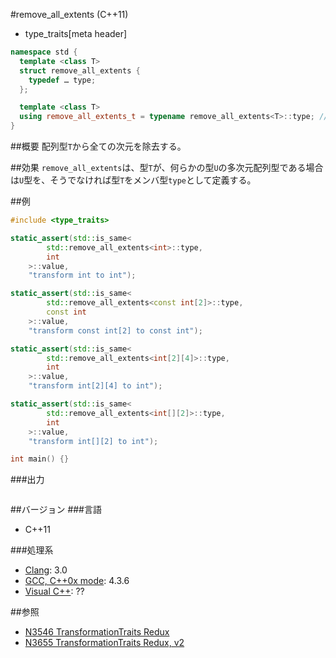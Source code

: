 #remove_all_extents (C++11)
* type_traits[meta header]

```cpp
namespace std {
  template <class T>
  struct remove_all_extents {
    typedef … type;
  };

  template <class T>
  using remove_all_extents_t = typename remove_all_extents<T>::type; // C++14
}
```

##概要
配列型`T`から全ての次元を除去する。


##効果
`remove_all_extents`は、型`T`が、何らかの型`U`の多次元配列型である場合は`U`型を、そうでなければ型`T`をメンバ型`type`として定義する。


##例
```cpp
#include <type_traits>

static_assert(std::is_same<
        std::remove_all_extents<int>::type,
        int
    >::value,
    "transform int to int");

static_assert(std::is_same<
        std::remove_all_extents<const int[2]>::type,
        const int
    >::value,
    "transform const int[2] to const int");

static_assert(std::is_same<
        std::remove_all_extents<int[2][4]>::type,
        int
    >::value,
    "transform int[2][4] to int");

static_assert(std::is_same<
        std::remove_all_extents<int[][2]>::type,
        int
    >::value,
    "transform int[][2] to int");

int main() {}
```

###出力
```
```

##バージョン
###言語
- C++11

###処理系
- [Clang](/implementation.md#clang): 3.0
- [GCC, C++0x mode](/implementation.md#gcc): 4.3.6
- [Visual C++](/implementation.md#visual_cpp): ??


##参照
- [N3546 TransformationTraits Redux](http://www.open-std.org/jtc1/sc22/wg21/docs/papers/2013/n3546.pdf)
- [N3655 TransformationTraits Redux, v2](http://www.open-std.org/jtc1/sc22/wg21/docs/papers/2013/n3655.pdf)

